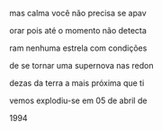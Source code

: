 mas calma você não precisa se apav

orar pois até o momento não detecta

ram nenhuma estrela com condições

de se tornar uma supernova nas redon

dezas da terra a mais próxima que ti

vemos explodiu-se em 05 de abril de 

1994
